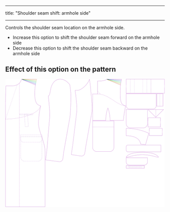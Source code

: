 ***

title: "Shoulder seam shift: armhole side"

***

Controls the shoulder seam location on the armhole side.

- Increase this option to shift the shoulder seam forward on the armhole side
- Decrease this option to shift the shoulder seam backward on the armhole side

## Effect of this option on the pattern

![This image shows the effect of this option by superimposing several variants that have a different value for this option](carlton_s3armhole_sample.svg "Effect of this option on the pattern")
